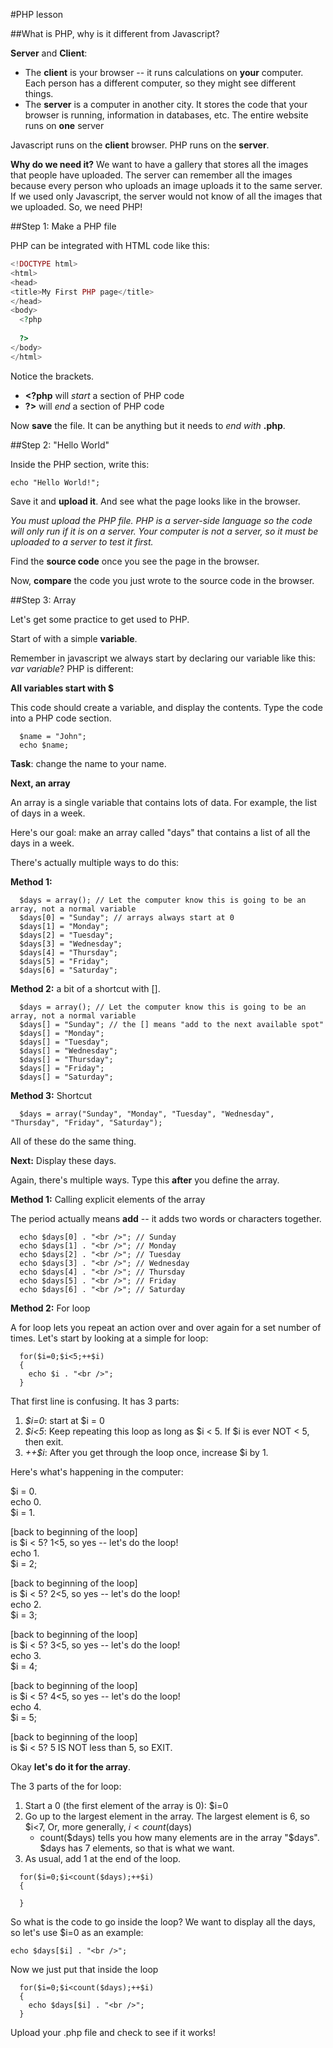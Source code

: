 #PHP lesson

##What is PHP, why is it different from Javascript?

**Server** and **Client**:
- The **client** is your browser -- it runs calculations on **your** computer.  Each person has a different computer, so they might see different things.
- The **server** is a computer in another city.  It stores the code that your browser is running, information in databases, etc.  The entire website runs on **one** server

Javascript runs on the **client** browser.  PHP runs on the **server**.

**Why do we need it?** We want to have a gallery that stores all the images that people have uploaded.  The server can remember all the images because every person who uploads an image uploads it to the same server.  If we used only Javascript, the server would not know of all the images that we uploaded.  So, we need PHP!

##Step 1: Make a PHP file

PHP can be integrated with HTML code like this:

```php
<!DOCTYPE html>  
<html>  
<head>  
<title>My First PHP page</title>  
</head>  
<body>  
  <?php  
      
  ?>  
</body>  
</html>  
```

Notice the **<?php** and **?>** brackets.

- **<?php** will *start* a section of PHP code
- **?>** will *end* a section of PHP code

Now **save** the file.  It can be anything but it needs to *end with* **.php**.

##Step 2: "Hello World"

Inside the PHP section, write this:
``` 
echo "Hello World!";
```
Save it and **upload it**.  And see what the page looks like in the browser.

*You must upload the PHP file.  PHP is a server-side language so the code will only run if it is on a server.  Your computer is not a server, so it must be uploaded to a server to test it first.*

Find the **source code** once you see the page in the browser.

Now, **compare** the code you just wrote to the source code in the browser.

##Step 3: Array

Let's get some practice to get used to PHP.

Start of with a simple **variable**.

Remember in javascript we always start by declaring our variable like this: *var variable*?  PHP is different:

**All variables start with $** 

This code should create a variable, and display the contents.  Type the code into a PHP code section.

```
  $name = "John";  
  echo $name;  
```

**Task**: change the name to your name.

**Next, an array**

An array is a single variable that contains lots of data.  For example, the list of days in a week.  

Here's our goal: make an array called "days" that contains a list of all the days in a week.

There's actually multiple ways to do this: 

**Method 1:**

```
  $days = array(); // Let the computer know this is going to be an array, not a normal variable
  $days[0] = "Sunday"; // arrays always start at 0
  $days[1] = "Monday";
  $days[2] = "Tuesday";
  $days[3] = "Wednesday";
  $days[4] = "Thursday";
  $days[5] = "Friday";
  $days[6] = "Saturday";
```

**Method 2:** a bit of a shortcut with [].

```
  $days = array(); // Let the computer know this is going to be an array, not a normal variable
  $days[] = "Sunday"; // the [] means "add to the next available spot"
  $days[] = "Monday";
  $days[] = "Tuesday";
  $days[] = "Wednesday";
  $days[] = "Thursday";
  $days[] = "Friday";
  $days[] = "Saturday";
```

**Method 3:** Shortcut

```
  $days = array("Sunday", "Monday", "Tuesday", "Wednesday", "Thursday", "Friday", "Saturday");
```

All of these do the same thing.  

**Next:** Display these days.

Again, there's multiple ways.  Type this **after** you define the array.

**Method 1:** Calling explicit elements of the array

The period actually means **add** -- it adds two words or characters together.

```
  echo $days[0] . "<br />"; // Sunday  
  echo $days[1] . "<br />"; // Monday   
  echo $days[2] . "<br />"; // Tuesday   
  echo $days[3] . "<br />"; // Wednesday   
  echo $days[4] . "<br />"; // Thursday   
  echo $days[5] . "<br />"; // Friday   
  echo $days[6] . "<br />"; // Saturday   
```

**Method 2:** For loop

A for loop lets you repeat an action over and over again for a set number of times.  Let's start by looking at a simple for loop:

```
  for($i=0;$i<5;++$i)
  {
    echo $i . "<br />";
  }
```

That first line is confusing.  It has 3 parts:

1. *$i=0*: start at $i = 0
2. *$i<5*: Keep repeating this loop as long as $i < 5. If $i is ever NOT < 5, then exit.
3. *++$i*: After you get through the loop once, increase $i by 1.

Here's what's happening in the computer:

$i = 0.  
echo 0.  
$i = 1.  
  
[back to beginning of the loop]  
is $i < 5? 1<5, so yes -- let's do the loop!  
echo 1.  
$i = 2;  
  
[back to beginning of the loop]  
is $i < 5? 2<5, so yes -- let's do the loop!  
echo 2.  
$i = 3;  
  
[back to beginning of the loop]  
is $i < 5? 3<5, so yes -- let's do the loop!  
echo 3.  
$i = 4;  
  
[back to beginning of the loop]  
is $i < 5? 4<5, so yes -- let's do the loop!  
echo 4.  
$i = 5;  
  
[back to beginning of the loop]  
is $i < 5? 5 IS NOT less than 5, so EXIT.  

Okay **let's do it for the array**.

The 3 parts of the for loop:

1. Start a 0 (the first element of the array is 0): $i=0
2. Go up to the largest element in the array.  The largest element is 6, so $i<7,  Or, more generally, $i<count($days)
	- count($days) tells you how many elements are in the array "$days".  $days has 7 elements, so that is what we want.
3. As usual, add 1 at the end of the loop.

```
  for($i=0;$i<count($days);++$i)
  {
   
  }
```
So what is the code to go inside the loop?  We want to display all the days, so let's use $i=0 as an example:

```
echo $days[$i] . "<br />";
```
Now we just put that inside the loop

```
  for($i=0;$i<count($days);++$i)
  {
    echo $days[$i] . "<br />";
  }
```

Upload your .php file and check to see if it works!
